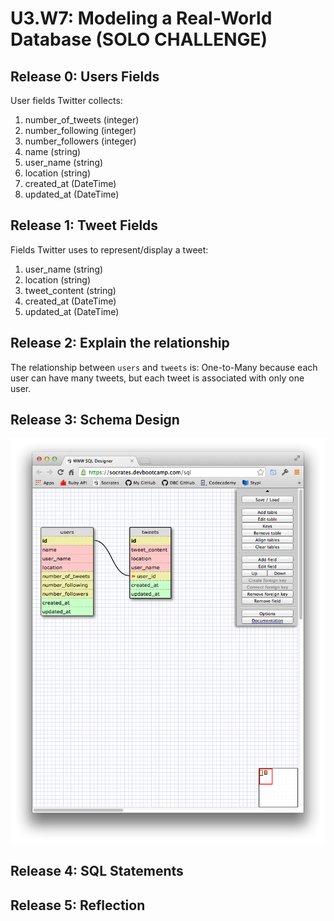 # U3.W7: Modeling a Real-World Database (SOLO CHALLENGE)

## Release 0: Users Fields
User fields Twitter collects:


1. number_of_tweets (integer)
2. number_following (integer)
3. number_followers (integer)
4. name (string)
5. user_name (string)
6. location (string)
7. created_at (DateTime)
8. updated_at (DateTime)
## Release 1: Tweet Fields
Fields Twitter uses to represent/display a tweet:

1. user_name (string)
2. location (string)
3. tweet_content (string)
4. created_at (DateTime)
5. updated_at (DateTime)

## Release 2: Explain the relationship
The relationship between `users` and `tweets` is: One-to-Many because each user can have many tweets, but each tweet is associated with only one user.


## Release 3: Schema Design
![twitter](../imgs/twitter.png)

## Release 4: SQL Statements
<!-- Include your SQL Statements. How can you make markdown files show blocks of code? -->

## Release 5: Reflection
<!-- Be sure to add your reflection here!!! -->